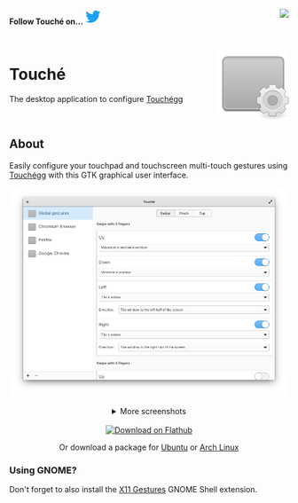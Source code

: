 **Follow Touché on...** [![Twitter](.github/images/twitter.png "Twitter")](https://twitter.com/Jose__Exposito) <a href="https://www.paypal.com/cgi-bin/webscr?cmd=_donations&business=FT2KS37PVG8PU&currency_code=EUR&source=url"><img align="right"  src="https://www.paypalobjects.com/en_US/i/btn/btn_donate_LG.gif"></a>


<br/>
<img src=".github/images/readme-icon.png" align="right" />

# Touché
The desktop application to configure [Touchégg](https://github.com/JoseExposito/touchegg)

<br/>

## About

Easily configure your touchpad and touchscreen multi-touch gestures using
[Touchégg](https://github.com/JoseExposito/touchegg) with this GTK graphical user interface.

<div align="center">

  ![Touché on elementary OS](.github/images/elementary.png)

</div>

<details align="center">
  <summary>More screenshots</summary>

  ![Touché on elementary OS, dark theme](.github/images/elementary-dark.png)
  ![Touché on GNOME using Adwaita](.github/images/adwaita.png)
  ![Touché on GNOME using Adwaita dark theme](.github/images/adwaita-dark.png)
</details>

<br />

<div align="center">
  <a href='https://flathub.org/apps/details/com.github.joseexposito.touche'>
    <img width='240' alt='Download on Flathub' src='https://flathub.org/assets/badges/flathub-badge-en.png'/>
  </a>

  Or download a package for [Ubuntu](https://github.com/JoseExposito/touche/releases) or [Arch Linux](https://aur.archlinux.org/packages/touche)

</div>

### Using GNOME?

Don't forget to also install the [X11 Gestures](https://github.com/JoseExposito/gnome-shell-extension-x11gestures)
GNOME Shell extension.
